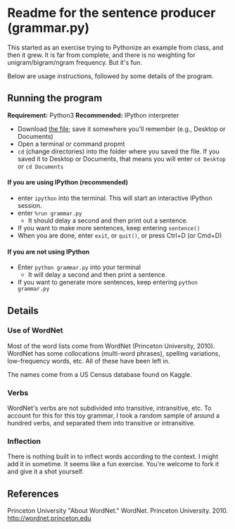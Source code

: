 # Readme for the sentence producer (grammar.py)

This started as an exercise trying to Pythonize an example from class, and then
it grew. It is far from complete, and there is no weighting for unigram/bigram/ngram
frequency. But it's fun.

Below are usage instructions, followed by some details of the program.

## Running the program

**Requirement:** Python3
**Recommended:** IPython interpreter

* Download [the file](https://raw.githubusercontent.com/cranndarach/cognition/master/language/grammar.py); save it somewhere you'll remember (e.g., Desktop or Documents)
* Open a terminal or command propmt
* `cd` (change directories) into the folder where you saved the file. If you saved
it to Desktop or Documents, that means you will enter `cd Desktop` or `cd Documents`

#### If you are using IPython (recommended)

* enter `ipython` into the terminal. This will start an interactive IPython session.
* enter `%run grammar.py`
    * It should delay a second and then print out a sentence.
* If you want to make more sentences, keep entering `sentence()`
* When you are done, enter `exit`, or `quit()`, or press Ctrl+D (or Cmd+D)

#### If you are not using IPython

* Enter `python grammar.py` into your terminal
    * It will delay a second and then print a sentence.
* If you want to generate more sentences, keep entering `python grammar.py`

## Details

### Use of WordNet

Most of the word lists come from WordNet (Princeton University, 2010). WordNet
has some collocations (multi-word phrases), spelling variations, low-frequency
words, etc. All of these have been left in.

The names come from a US Census database found on Kaggle.

### Verbs

WordNet's verbs are not subdivided into transitive, intransitive, etc. To account
for this for this toy grammar, I took a random sample of around a hundred verbs,
and separated them into transitive or intransitive.

### Inflection

There is nothing built in to inflect words according to the context. I might add
it in sometime. It seems like a fun exercise. You're welcome to fork it and give
it a shot yourself.

## References

Princeton University "About WordNet." WordNet. Princeton University. 2010. <http://wordnet.princeton.edu>
